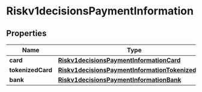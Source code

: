 
# Riskv1decisionsPaymentInformation

## Properties
Name | Type | Description | Notes
------------ | ------------- | ------------- | -------------
**card** | [**Riskv1decisionsPaymentInformationCard**](Riskv1decisionsPaymentInformationCard.md) |  |  [optional]
**tokenizedCard** | [**Riskv1decisionsPaymentInformationTokenizedCard**](Riskv1decisionsPaymentInformationTokenizedCard.md) |  |  [optional]
**bank** | [**Riskv1decisionsPaymentInformationBank**](Riskv1decisionsPaymentInformationBank.md) |  |  [optional]



